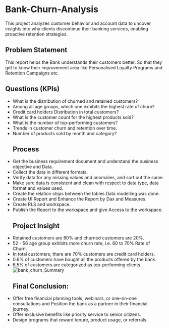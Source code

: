 # Bank-Churn-Analysis
This project analyzes customer behavior and account data to uncover insights into why clients discontinue their banking services, enabling proactive retention strategies.

## Problem Statement

This report helps the Bank understands their customers better. So that they get to know their improvement area  like Personalised Loyalty Programs and Retention Campaigns  etc.
## Questions (KPIs)
- What is the distribution of churned and retained customers?
- Among all age groups, which one exhibits the highest rate of churn?
- Credit card holders Distribution in total customers?
- What is the customer count for the highest products sold?
- What is the number of top-performing customers?
- Trends in customer churn and retention over time.
- Number of products sold by month and category?
  ## Process
- Get the business requirement document and understand the business objective and Data.
- Collect the data in different formats.
- Verify data for any missing values and anomalies, and sort out the same.
- Make sure data is consistent and clean with respect to data type, data format and values used.
- Create the relation ships between the tables.Data modelling was done.
- Create UI Report and Enhance the Report by Dax and Measures.
- Create RLS and workspace.
- Publish the Report to the workspace and give Access to the workspace.
  ## Project Insight
- Retained customers are 80% and churned customers are 20%.
- 52 - 56 age group exhibits more churn rate, i.e. 60 to 70% Rate of Churn.
- In total customers, there are 70% customers are credit card holders.
- 0.6% of customers have bought all the products offered by the bank.
- 6.5% of customers are categorized as top-performing clients.
  ![bank_churn_Summary](https://github.com/user-attachments/assets/a6bcec9c-b00e-4c37-b343-ca4206480667)
  ## Final Conclusion:
- Offer free financial planning tools, webinars, or one-on-one consultations and Position the bank as a partner in their financial journey.
- Offer exclusive benefits like priority service to senior citizens.
- Design programs that reward tenure, product usage, or referrals.








